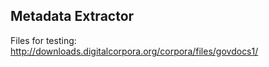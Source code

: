 ## Metadata Extractor

Files for testing:
http://downloads.digitalcorpora.org/corpora/files/govdocs1/ 
